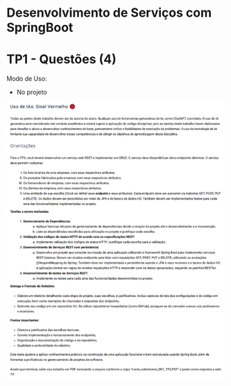 # Desenvolvimento de Serviços com SpringBoot

# TP1 - Questões (4)

Modo de Uso:

- No projeto

![Descrição](documentos/enunciado_TP3.png)
